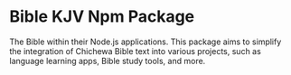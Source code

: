 # Bible KJV Npm Package
The Bible within their Node.js applications. This package aims to simplify the integration of Chichewa Bible text into various projects, such as language learning apps, Bible study tools, and more.
